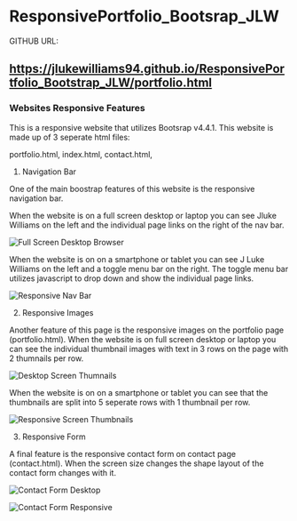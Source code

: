 # ResponsivePortfolio_Bootsrap_JLW

GITHUB URL: 
## https://jlukewilliams94.github.io/ResponsivePortfolio_Bootstrap_JLW/portfolio.html

### Websites Responsive Features 

This is a responsive website that utilizes Bootsrap v4.4.1. This website is made up of 3 seperate html files: 

portfolio.html, 
index.html,
contact.html,

1. Navigation Bar

One of the main boostrap features of this website is the responsive navigation bar. 

When the website is on a full screen desktop or laptop you can see Jluke Williams on the left and the individual page links on the right of the nav bar. 

![Full Screen Desktop Browser](https://user-images.githubusercontent.com/59854275/73704887-77755780-46c2-11ea-888e-c263f022da76.png)

When the website is on on a smartphone or tablet you can see J Luke Williams on the left and a toggle menu bar on the right. The toggle menu bar utilizes javascript to drop down and show the individual page links. 

![Responsive Nav Bar](https://user-images.githubusercontent.com/59854275/73705052-cc18d280-46c2-11ea-9fd0-3889db95d254.png)

2. Responsive Images

Another feature of this page is the responsive images on the portfolio page (portfolio.html). When the website is on full screen desktop or laptop you can see the individual thumbnail images with text in 3 rows on the page with 2 thumnails per row. 

![Desktop Screen Thumnails](https://user-images.githubusercontent.com/59854275/73705122-08e4c980-46c3-11ea-8e24-6d328853c394.png)

When the website is on on a smartphone or tablet you can see that the thumbnails are split into 5 seperate rows with 1 thumbnail per row. 


![Responsive Screen Thumbnails](https://user-images.githubusercontent.com/59854275/73705204-36317780-46c3-11ea-889b-80e6829aacff.png)


3. Responsive Form

A final feature is the responsive contact form on contact page (contact.html). When the screen size changes the shape layout of the contact form changes with it. 


![Contact Form Desktop](https://user-images.githubusercontent.com/59854275/73705275-6da02400-46c3-11ea-9ec9-7a8754a4f786.png)


![Contact Form Responsive](https://user-images.githubusercontent.com/59854275/73705276-6da02400-46c3-11ea-9c91-802afde64662.png)


